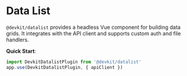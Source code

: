 # Data List

`@devkit/datalist` provides a headless Vue component for building data grids. It integrates with the API client and supports custom auth and file handlers.

**Quick Start**:
```ts
import DevkitDatalistPlugin from '@devkit/datalist'
app.use(DevkitDatalistPlugin, { apiClient })
```
